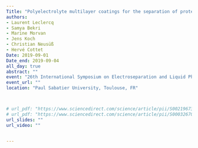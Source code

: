```yaml
---
Title: "Polyelectrolyte multilayer coatings for the separation of proteins by capillary electrophoresis: influence of polyelectrolyte nature"
authors:
- Laurent Leclercq
- Samya Bekri
- Marine Morvan
- Jens Koch
- Christian Neusüß
- Hervé Cottet
Date: 2019-09-01
Date_end: 2019-09-04
all_day: true
abstract: ""
event: "26th International Symposium on Electroseparation and Liquid Phase-Separation Techniques (ITP 2019)"
event_url: ""
location: "Paul Sabatier University, Toulouse, FR"



# url_pdf: "https://www.sciencedirect.com/science/article/pii/S0021967315005956"
# url_pdf: "https://www.sciencedirect.com/science/article/pii/S0003267019300479"
url_slides: ""
url_video: ""


---
```


